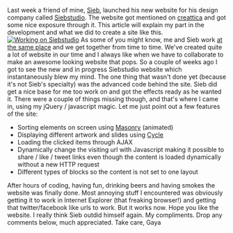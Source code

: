 Last week a friend of mine, [Sieb](http://www.siebstudio.com), launched his new website for his design company called [Siebstudio](http://www.siebstudio.com). The website got mentioned on [creattica](http://creattica.com/css/siebstudio/52315) and got some nice exposure through it. This article will explain my part in the development and what we did to create a site like this. [![](/articles/ssworkingon.jpg "Working on Siebstudio")](http://www.gayadesign.com/articles/working-on-siebstudio/)<span id="more-665"></span> As some of you might know, me and Sieb work [at the same place](http://www.cybox.nl) and we get together from time to time. We've created quite a lot of website in our time and I always like when we have to collaborate to make an awesome looking website that pops. So a couple of weeks ago I got to see the new and in progress Siebstudio website which instantaneously blew my mind. The one thing that wasn't done yet (because it's not Sieb's specialty) was the advanced code behind the site. Sieb did get a nice base for me too work on and got the effects ready as he wanted it. There were a couple of things missing though, and that's where I came in, using my jQuery / javascript magic. Let me just point out a few features of the site:

- Sorting elements on screen using [Masonry](http://desandro.com/resources/jquery-masonry/) (animated)
- Displaying different artwork and slides using [Cycle](http://jquery.malsup.com/cycle/)
- Loading the clicked items through AJAX
- Dynamically change the visiting url with Javascript making it possible to share / like / tweet links even though the content is loaded dynamically without a new HTTP request
- Different types of blocks so the content is not set to one layout

 After hours of coding, having fun, drinking beers and having smokes the website was finally done. Most annoying stuff I encountered was obviously getting it to work in Internet Explorer (that freaking browser!) and getting that twitter/facebook like urls to work. But it works now. Hope you like the website. I really think Sieb outdid himself again. My compliments. Drop any comments below, much appreciated. Take care, Gaya